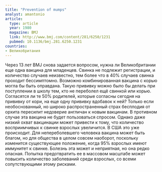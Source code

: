 ```yaml
---
title: "Prevention of mumps"
analyst: amantonio
article:
  type: article
  year: 1980
  magazine: BMJ
  link: http://www.bmj.com/content/281/6250/1231
  pubmed: 10.1136/bmj.281.6250.1231
countries:
- Великобритания
---
```


Через 13 лет BMJ снова задается вопросом, нужна ли Великобритании еще одна вакцина для младенцев.
Свинка не подлежит регистрации, и количество случаев неизвестно, тем более что в 40% случаев свинка проходит бессимптомно. Возможно комбинированная вакцина с корью могла бы быть оправдана. Такую прививку можно было бы делать при поступлении в школу тем, кто не переболел ещё свинкой или корью.
Согласятся ли те 50% родителей, которые согласны сегодня на прививку от кори, на еще одну прививку вдобавок к ней? Только если необоснованный, но широко распространенный страх бесплодия от орхита пересилит недоверие англичан к новым вакцинам. В противном случае эта вакцина не будет пользоваться спросом.
Однако даже низкий охват вакцинации может привести к тому, что количество восприимчивых к свинке взрослых увеличится. В США это уже происходит.
Для непереболевшего человека вакцина может быть благом, но для общества в целом совсем наоборот, поскольку изменится существующее положение, когда 95% взрослых имеют иммунитет к свинке. Болезнь эта может и неприятная, но она редко опасная. Попытка предотвратить ее в массовом масштабе может повысить количество заболеваний среди взрослых, со всеми сопутствующими этому рисками.
